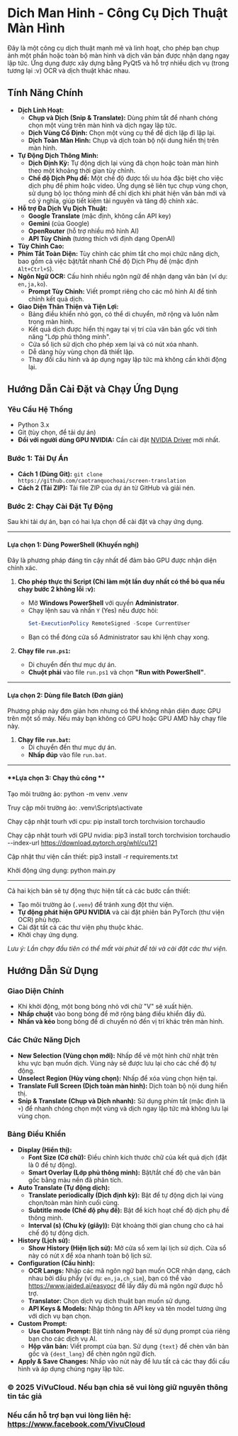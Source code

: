 # Dich Man Hinh - Công Cụ Dịch Thuật Màn Hình

Đây là một công cụ dịch thuật mạnh mẽ và linh hoạt, cho phép bạn chụp ảnh một phần hoặc toàn bộ màn hình và dịch văn bản được nhận dạng ngay lập tức. Ứng dụng được xây dựng bằng PyQt5 và hỗ trợ nhiều dịch vụ (trong tương lại :v) OCR và dịch thuật khác nhau.


## Tính Năng Chính

- **Dịch Linh Hoạt:**
    - **Chụp và Dịch (Snip & Translate):** Dùng phím tắt để nhanh chóng chọn một vùng trên màn hình và dịch ngay lập tức.
    - **Dịch Vùng Cố Định:** Chọn một vùng cụ thể để dịch lặp đi lặp lại.
    - **Dịch Toàn Màn Hình:** Chụp và dịch toàn bộ nội dung hiển thị trên màn hình.
- **Tự Động Dịch Thông Minh:**
    - **Dịch Định Kỳ:** Tự động dịch lại vùng đã chọn hoặc toàn màn hình theo một khoảng thời gian tùy chỉnh.
    - **Chế độ Dịch Phụ đề:** Một chế độ được tối ưu hóa đặc biệt cho việc dịch phụ đề phim hoặc video. Ứng dụng sẽ liên tục chụp vùng chọn, sử dụng bộ lọc thông minh để chỉ dịch khi phát hiện văn bản mới và có ý nghĩa, giúp tiết kiệm tài nguyên và tăng độ chính xác.
- **Hỗ trợ Đa Dịch Vụ Dịch Thuật:**
    - **Google Translate** (mặc định, không cần API key)
    - **Gemini** (của Google)
    - **OpenRouter** (hỗ trợ nhiều mô hình AI)
    - **API Tùy Chỉnh** (tương thích với định dạng OpenAI)
- **Tùy Chỉnh Cao:**
- **Phím Tắt Toàn Diện:** Tùy chỉnh các phím tắt cho mọi chức năng dịch, bao gồm cả việc bật/tắt nhanh Chế độ Dịch Phụ đề (mặc định `Alt+Ctrl+S`).
- **Ngôn Ngữ OCR:** Cấu hình nhiều ngôn ngữ để nhận dạng văn bản (ví dụ: `en,ja,ko`).
    - **Prompt Tùy Chỉnh:** Viết prompt riêng cho các mô hình AI để tinh chỉnh kết quả dịch.
- **Giao Diện Thân Thiện và Tiện Lợi:**
    - Bảng điều khiển nhỏ gọn, có thể di chuyển, mở rộng và luôn nằm trong màn hình.
    - Kết quả dịch được hiển thị ngay tại vị trí của văn bản gốc với tính năng "Lớp phủ thông minh".
    - Cửa sổ lịch sử dịch cho phép xem lại và có nút xóa nhanh.
    - Dễ dàng hủy vùng chọn đã thiết lập.
    - Thay đổi cấu hình và áp dụng ngay lập tức mà không cần khởi động lại.

## Hướng Dẫn Cài Đặt và Chạy Ứng Dụng

### Yêu Cầu Hệ Thống
- Python 3.x
- Git (tùy chọn, để tải dự án)
- **Đối với người dùng GPU NVIDIA:** Cần cài đặt [NVIDIA Driver](https://www.nvidia.com/Download/index.aspx) mới nhất.

### Bước 1: Tải Dự Án
- **Cách 1 (Dùng Git):** `git clone https://github.com/caotranquochoai/screen-translation`
- **Cách 2 (Tải ZIP):** Tải file ZIP của dự án từ GitHub và giải nén.

### Bước 2: Chạy Cài Đặt Tự Động
Sau khi tải dự án, bạn có hai lựa chọn để cài đặt và chạy ứng dụng.

---

#### **Lựa chọn 1: Dùng PowerShell (Khuyến nghị)**
Đây là phương pháp đáng tin cậy nhất để đảm bảo GPU được nhận diện chính xác.

1.  **Cho phép thực thi Script (Chỉ làm một lần duy nhất có thể bỏ qua nếu chạy bước 2 không lỗi :v):**
    - Mở **Windows PowerShell** với quyền **Administrator**.
    - Chạy lệnh sau và nhấn `Y` (Yes) nếu được hỏi:
      ```powershell
      Set-ExecutionPolicy RemoteSigned -Scope CurrentUser
      ```
    - Bạn có thể đóng cửa sổ Administrator sau khi lệnh chạy xong.

2.  **Chạy file `run.ps1`:**
    - Di chuyển đến thư mục dự án.
    - **Chuột phải** vào file `run.ps1` và chọn **"Run with PowerShell"**.

---

#### **Lựa chọn 2: Dùng file Batch (Đơn giản)**
Phương pháp này đơn giản hơn nhưng có thể không nhận diện được GPU trên một số máy.
Nếu máy bạn không có GPU hoặc GPU AMD hãy chạy file này.

1.  **Chạy file `run.bat`:**
    - Di chuyển đến thư mục dự án.
    - **Nhấp đúp** vào file `run.bat`.

---
#### **Lựa chọn 3: Chạy thủ công **

Tạo môi trường ảo: python -m venv .venv

Truy cập môi trường ảo: .venv\Scripts\activate

Chạy cập nhật tourh với cpu: pip install torch torchvision torchaudio

Chạy cập nhật tourh với GPU nvidia: pip3 install torch torchvision torchaudio --index-url https://download.pytorch.org/whl/cu121

Cập nhật thư viện cần thiết: pip3 install -r requirements.txt

Khởi động ứng dụng: python main.py

---




Cả hai kịch bản sẽ tự động thực hiện tất cả các bước cần thiết:
- Tạo môi trường ảo (`.venv`) để tránh xung đột thư viện.
- **Tự động phát hiện GPU NVIDIA** và cài đặt phiên bản PyTorch (thư viện OCR) phù hợp.
- Cài đặt tất cả các thư viện phụ thuộc khác.
- Khởi chạy ứng dụng.

*Lưu ý: Lần chạy đầu tiên có thể mất vài phút để tải và cài đặt các thư viện.*

## Hướng Dẫn Sử Dụng

### Giao Diện Chính
- Khi khởi động, một bong bóng nhỏ với chữ "V" sẽ xuất hiện.
- **Nhấp chuột** vào bong bóng để mở rộng bảng điều khiển đầy đủ.
- **Nhấn và kéo** bong bóng để di chuyển nó đến vị trí khác trên màn hình.

### Các Chức Năng Dịch
- **New Selection (Vùng chọn mới):** Nhấp để vẽ một hình chữ nhật trên khu vực bạn muốn dịch. Vùng này sẽ được lưu lại cho các chế độ tự động.
- **Unselect Region (Hủy vùng chọn):** Nhấp để xóa vùng chọn hiện tại.
- **Translate Full Screen (Dịch toàn màn hình):** Dịch toàn bộ nội dung hiển thị.
- **Snip & Translate (Chụp và Dịch nhanh):** Sử dụng phím tắt (mặc định là `+`) để nhanh chóng chọn một vùng và dịch ngay lập tức mà không lưu lại vùng chọn.

### Bảng Điều Khiển
- **Display (Hiển thị):**
    - **Font Size (Cỡ chữ):** Điều chỉnh kích thước chữ của kết quả dịch (đặt là 0 để tự động).
    - **Smart Overlay (Lớp phủ thông minh):** Bật/tắt chế độ che văn bản gốc bằng màu nền đã phân tích.
- **Auto Translate (Tự động dịch):**
    - **Translate periodically (Dịch định kỳ):** Bật để tự động dịch lại vùng chọn/toàn màn hình cuối cùng.
    - **Subtitle mode (Chế độ phụ đề):** Bật để kích hoạt chế độ dịch phụ đề thông minh.
    - **Interval (s) (Chu kỳ (giây)):** Đặt khoảng thời gian chung cho cả hai chế độ tự động dịch.
- **History (Lịch sử):**
    - **Show History (Hiện lịch sử):** Mở cửa sổ xem lại lịch sử dịch. Cửa sổ này có nút `X` để xóa nhanh toàn bộ lịch sử.
- **Configuration (Cấu hình):**
    - **OCR Langs:** Nhập các mã ngôn ngữ bạn muốn OCR nhận dạng, cách nhau bởi dấu phẩy (ví dụ: `en,ja,ch_sim`), bạn có thể vào https://www.jaided.ai/easyocr để lấy đầy đủ mã ngôn ngữ được hỗ trợ.
    - **Translator:** Chọn dịch vụ dịch thuật bạn muốn sử dụng.
    - **API Keys & Models:** Nhập thông tin API key và tên model tương ứng với dịch vụ bạn chọn.
- **Custom Prompt:**
    - **Use Custom Prompt:** Bật tính năng này để sử dụng prompt của riêng bạn cho các dịch vụ AI.
    - **Hộp văn bản:** Viết prompt của bạn. Sử dụng `{text}` để chèn văn bản gốc và `{dest_lang}` để chèn ngôn ngữ đích.
- **Apply & Save Changes:** Nhấp vào nút này để lưu tất cả các thay đổi cấu hình và áp dụng chúng ngay lập tức.


### © 2025 ViVuCloud. Nếu bạn chia sẽ vui lòng giữ nguyên thông tin tác giả
### Nếu cần hỗ trợ bạn vui lòng liên hệ: https://www.facebook.com/VivuCloud
